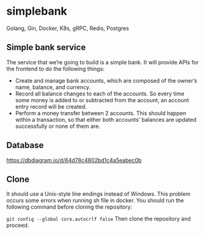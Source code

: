 # simplebank
Golang, Gin, Docker, K8s, gRPC, Redis, Postgres

## Simple bank service

The service that we’re going to build is a simple bank. It will provide APIs for the frontend to do the following things:

- Create and manage bank accounts, which are composed of the owner’s name, balance, and currency.
- Record all balance changes to each of the accounts. So every time some money is added to or subtracted from the account, an account entry record will be created.
- Perform a money transfer between 2 accounts. This should happen within a transaction, so that either both accounts’ balances are updated successfully or none of them are.

## Database
https://dbdiagram.io/d/64d78c4802bd1c4a5eabec0b

## Clone
It should use a Unix-style line endings instead of Windows. This problem occurs some errors when running sh file in docker.
You should run the following command before cloning the repository:

```git config --global core.autocrlf false```
Then clone the repository and proceed.
